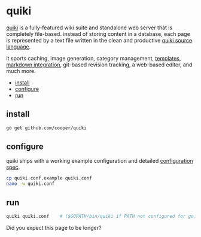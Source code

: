 # quiki

[quiki](https://quiki.app)
is a fully-featured wiki suite and standalone web server that is
completely file-based. instead of storing content in a database, each page
is represented by a text file written in the clean and productive
[quiki source language](doc/language.md).

it sports caching, image generation, category management,
[templates](doc/models.md),
[markdown integration](doc/markdown.md),
git-based revision tracking, a web-based editor, and much more.

* [install](#install)
* [configure](#configure)
* [run](#run)

## install

```sh
go get github.com/cooper/quiki
```

## configure

quiki ships with a working example configuration and detailed
[configuration spec](doc/configuration.md).

```sh
cp quiki.conf.example quiki.conf
nano -w quiki.conf
```

## run

```sh
quiki quiki.conf    # ($GOPATH/bin/quiki if PATH not configured for go)
```

Did you expect this page to be longer?